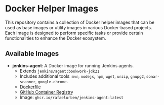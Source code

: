 # Docker Helper Images

This repository contains a collection of Docker helper images that can be used as base images or utility images in various Docker-based projects. Each image is designed to perform specific tasks or provide certain functionalities to enhance the Docker ecosystem.

## Available Images

- **jenkins-agent**: A Docker image for running Jenkins agents.
  - Extends `jenkins/agent:bookwork-jdk21`
  - Includes additional tools: `mvn`, `nodejs`, `npm`, `wget`, `unzip`, `gnupg2`, `sonar-scanner`, `google-chrome`.
  - [Dockerfile](./jenkins-agent/Dockerfile)
  - [GitHub Container Registry](https://github.com/users/rafae/packages/container/package/jenkins-agent)
  - Image: `ghcr.io/rafaelurben/jenkins-agent:latest`
